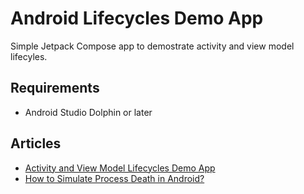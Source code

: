 # Android Lifecycles Demo App
Simple Jetpack Compose app to demostrate activity and view model lifecyles.

## Requirements
- Android Studio Dolphin or later

## Articles
- [Activity and View Model Lifecycles Demo App](https://vtsen.hashnode.dev/activity-and-view-model-lifecycles-demo-app)
- [How to Simulate Process Death in Android?](https://vtsen.hashnode.dev/how-to-simulate-process-death-in-android)


